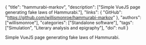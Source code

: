 {
  "title": "hammurabi-markov",
  "description": ["Simple VueJS page generating fake laws of Hammurabi."],
  "links": {
    "GitHub": "https://github.com/willismonroe/hammurabi-markov"
  },
  "authors": ["willismonroe"],
  "categories": ["Standalone software"],
  "tags": ["Simulation", "Literary analysis and epigraphy"],
  "doi": null
}

<!-- Generated by csv2md.R – do not edit by hand -->

Simple VueJS page generating fake laws of Hammurabi.